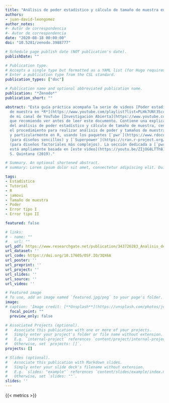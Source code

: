 ```yaml
---
title: "Análisis de poder estadístico y cálculo de tamaño de muestra en R: Guía práctica"
authors:
- juan-david-leongomez
author_notes:
#- Autor de correspondencia
#- Autor de correspondencia
date: "2020-08-18 00:00:00"
doi: "10.5281/zenodo.3988777"

# Schedule page publish date (NOT publication's date).
publishDate: ""

# Publication type.
# Accepts a single type but formatted as a YAML list (for Hugo requirements).
# Enter a publication type from the CSL standard.
publication_types: ["doc"]

# Publication name and optional abbreviated publication name.
publication: "*Zenodo*"
publication_short: ""

abstract: "Esta guía práctica acompaña la serie de videos [Poder estadístico y tamaño
  de muestra en *R*](https://www.youtube.com/playlist?list=PLHk7UNt35ccVdyHqnQ6oXVYA6JBNFrE1x),
  de mi canal de YouTube [Investigación Abierta](https://www.youtube.com/user/juanleongomez),
  que recomiendo ver antes de leer este documento. Contiene una explicación general
  del análisis de poder estadístico y cálculo de tamaño de muestra, centrándose en
  el procedimiento para realizar análisis de poder y tamaños de muestra en jamovi
  y particularmente en R, usando los paquetes [`pwr`](https://www.rdocumentation.org/packages/pwr/versions/1.3-0)
  (para diseños sencillos) y [`Superpower`](https://cran.r-project.org/web/packages/Superpower/vignettes/intro_to_superpower.html)
  (para diseños factoriales más complejos). La sección dedicada a [`pwr`](https://www.rdocumentation.org/packages/pwr/versions/1.3-0)
  está ampliamente basada en [este video](https://youtu.be/ZIjOG8LTTh8) de Daniel
  S. Quintana (2019)."

# Summary. An optional shortened abstract.
# summary: Lorem ipsum dolor sit amet, consectetur adipiscing elit. Duis posuere tellus ac convallis placerat.

tags:
- Estadística
- Tutorial
- R
- jamovi
- Tamaño de muestra
- Poder
- Error tipo I
- Error tipo II

featured: false

# links:
# - name: ""
#   url: ""
url_pdf: https://www.researchgate.net/publication/343726283_Analisis_de_poder_estadistico_y_calculo_de_tamano_de_muestra_en_R_Guia_practica
url_dataset: ''
url_code: https://doi.org/10.17605/OSF.IO/3QX6A
url_poster: ''
url_preprint: ''
url_project: ''
url_slides: ''
url_source: ''
url_video: ''

# Featured image
# To use, add an image named `featured.jpg/png` to your page's folder. 
image:
# caption: 'Image credit: [**Unsplash**](https://unsplash.com/photos/jdD8gXaTZsc)'
  focal_point: ""
  preview_only: false

# Associated Projects (optional).
#   Associate this publication with one or more of your projects.
#   Simply enter your project's folder or file name without extension.
#   E.g. `internal-project` references `content/project/internal-project/index.md`.
#   Otherwise, set `projects: []`.
projects: []

# Slides (optional).
#   Associate this publication with Markdown slides.
#   Simply enter your slide deck's filename without extension.
#   E.g. `slides: "example"` references `content/slides/example/index.md`.
#   Otherwise, set `slides: ""`.
slides: ''
---
```

{{< metrics >}}
